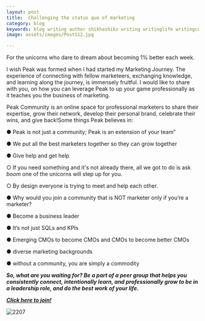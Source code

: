 ```yaml
---
layout: post
title:  Challenging the status quo of marketing
category: blog
keywords: blog writing author shikhashikz writing writinglife writingcommunity dailyblogpost dailyblogpostchallenge marketing peakcommunity
image: assets/images/Post112.jpg

---
```


For the unicorns who dare to dream about becoming 1% better each week.

I wish Peak was formed when I had started my Marketing Journey. The experience of connecting with fellow marketeers, exchanging knowledge, and learning along the journey, is immensely fruitful. I would like to share with you, on how you can leverage Peak to up your game professionally as it teaches you the business of marketing. 

Peak Community is an online space for professional marketers to share their expertise, grow their network, develop their personal brand, celebrate their wins, and give back!Some things Peak believes in: 

● Peak is not just a community; Peak is an extension of your team” 

● We put all the best marketers together so they can grow together 

● Give help and get help 

○ If you need something and it's not already there, all we got to do is ask *boom* one of the unicorns will step up for you. 

○ By design everyone is trying to meet and help each other. 

● Why would you join a community that is NOT marketer only if you’re a marketer? 

● Become a business leader 

● It’s not just SQLs and KPIs 

● Emerging CMOs to become CMOs and CMOs to become better CMOs 

● diverse marketing backgrounds 

● without a community, you are simply a commodity

***So, what are you waiting for? Be a part of a peer group that helps you consistently connect, intentionally learn, and professionally grow to be in a leadership role, and do the best work of your life.***

***[Click here to join!](https://www.peak.community/)***

![2207](https://user-images.githubusercontent.com/21696121/126598978-8ff178ba-6c34-446f-879e-476df304e98a.png)


